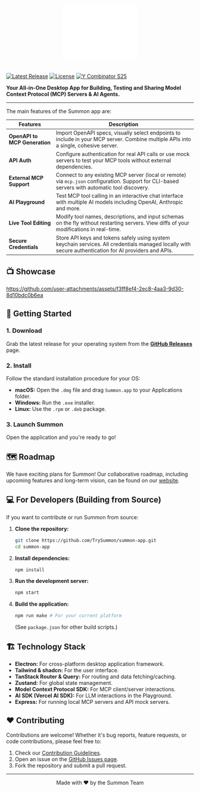 <div align="center">
    <picture>
    <source media="(prefers-color-scheme: light)" srcset="./images/logo-light.svg">
    <source media="(prefers-color-scheme: dark)" srcset="./images/logo-dark.svg">
    <img alt="Summon Logo" src="images/logo-dark.svg" width="200px">
    </picture>
</div>

<br>

[![Latest Release](https://img.shields.io/github/v/release/TrySummon/summon-app?logo=github&color=brightgreen)](https://github.com/TrySummon/summon-app/releases)
[![License](https://img.shields.io/github/license/TrySummon/summon-app?color=blue)](https://github.com/TrySummon/summon-app/blob/main/LICENSE)
[![Y Combinator S25](https://img.shields.io/badge/Y%20Combinator-S25-orange)](https://www.ycombinator.com/companies?batch=S25)

**Your All-in-One Desktop App for Building, Testing and Sharing Model Context Protocol (MCP) Servers & AI Agents.**

---

The main features of the Summon app are:

| Features | Description |
|----------|-------------|
| **OpenAPI to MCP Generation** | Import OpenAPI specs, visually select endpoints to include in your MCP server. Combine multiple APIs into a single, cohesive server. |
| **API Auth** | Configure authentication for real API calls or use mock servers to test your MCP tools without external dependencies. |
| **External MCP Support** | Connect to any existing MCP server (local or remote) via `mcp.json` configuration. Support for CLI-based servers with automatic tool discovery. |
| **AI Playground** | Test MCP tool calling in an interactive chat interface with multiple AI models including OpenAI, Anthropic and more. |
| **Live Tool Editing** | Modify tool names, descriptions, and input schemas on the fly without restarting servers. View diffs of your modifications in real-time. |
| **Secure Credentials** | Store API keys and tokens safely using system keychain services. All credentials managed locally with secure authentication for AI providers and APIs. |

## 📺 Showcase

https://github.com/user-attachments/assets/f3ff8ef4-2ec8-4aa3-9d30-8d10bdc0b6ea

## 🚀 Getting Started

### 1. Download
Grab the latest release for your operating system from the [**GitHub Releases**](https://github.com/TrySummon/summon-app/releases) page.

### 2. Install
Follow the standard installation procedure for your OS:
*   **macOS:** Open the `.dmg` file and drag `Summon.app` to your Applications folder.
*   **Windows:** Run the `.exe` installer.
*   **Linux:** Use the `.rpm` or `.deb` package.

### 3. Launch Summon
Open the application and you're ready to go!

## 🗺️ Roadmap

We have exciting plans for Summon! Our collaborative roadmap, including upcoming features and long-term vision, can be found on our [website](https://www.trysummon.com/roadmap).

## 💻 For Developers (Building from Source)

If you want to contribute or run Summon from source:

1.  **Clone the repository:**
    ```bash
    git clone https://github.com/TrySummon/summon-app.git
    cd summon-app
    ```

2.  **Install dependencies:**
    ```bash
    npm install
    ```

3.  **Run the development server:**
    ```bash
    npm start
    ```

4.  **Build the application:**
    ```bash
    npm run make # For your current platform
    ```
    (See `package.json` for other build scripts.)

## 🏗️ Technology Stack

*   **Electron:** For cross-platform desktop application framework.
*   **Tailwind & shadcn:** For the user interface.
*   **TanStack Router & Query:** For routing and data fetching/caching.
*   **Zustand:** For global state management.
*   **Model Context Protocol SDK:** For MCP client/server interactions.
*   **AI SDK (Vercel AI SDK):** For LLM interactions in the Playground.
*   **Express:** For running local MCP servers and API mock servers.


## ❤️ Contributing

Contributions are welcome! Whether it's bug reports, feature requests, or code contributions, please feel free to:

1.  Check our [Contribution Guidelines](CONTRIBUTING.md).
2.  Open an issue on the [GitHub Issues page](https://github.com/TrySummon/summon-app/issues).
3.  Fork the repository and submit a pull request.

---

<p align="center">
  Made with ❤️ by the Summon Team
</p>
